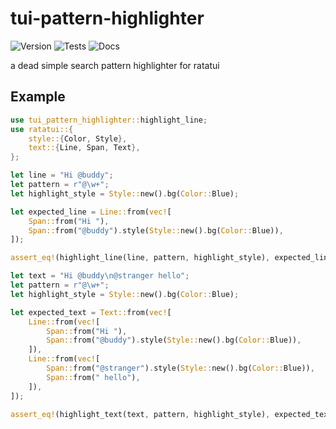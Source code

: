 # tui-pattern-highlighter

![Version](https://img.shields.io/badge/version-0.2.1-orange.svg)
![Tests](https://img.shields.io/badge/tests-passing-green.svg)
![Docs](https://img.shields.io/badge/docs-passing-green.svg)

a dead simple search pattern highlighter for ratatui

## Example
```rust
use tui_pattern_highlighter::highlight_line;
use ratatui::{
    style::{Color, Style},
    text::{Line, Span, Text},
};

let line = "Hi @buddy";
let pattern = r"@\w+";
let highlight_style = Style::new().bg(Color::Blue);

let expected_line = Line::from(vec![
    Span::from("Hi "),
    Span::from("@buddy").style(Style::new().bg(Color::Blue)),
]);

assert_eq!(highlight_line(line, pattern, highlight_style), expected_line);

let text = "Hi @buddy\n@stranger hello";
let pattern = r"@\w+";
let highlight_style = Style::new().bg(Color::Blue);

let expected_text = Text::from(vec![
    Line::from(vec![
        Span::from("Hi "),
        Span::from("@buddy").style(Style::new().bg(Color::Blue)),
    ]),
    Line::from(vec![
        Span::from("@stranger").style(Style::new().bg(Color::Blue)),
        Span::from(" hello"),
    ]),
]);

assert_eq!(highlight_text(text, pattern, highlight_style), expected_text);
```

